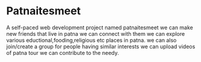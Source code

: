 # Patnaitesmeet
A self-paced web development project named patnaitesmeet
we can make new friends that live in patna
we can connect with them
we can explore various eductional,fooding,religious etc places in patna.
we can also join/create a group for people having similar interests
we can upload videos of patna tour
we can contribute to the needy.
